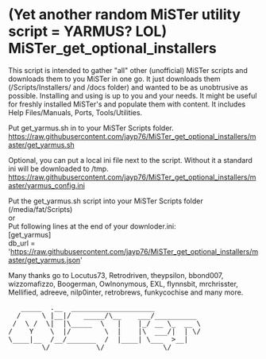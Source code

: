 # (Yet another random MiSTer utility script = YARMUS? LOL) MiSTer_get_optional_installers
This script is intended to gather "all" other (unofficial) MiSTer scripts and downloads them to you MiSTer in one go. It just downloads them (/Scripts/Installers/ and /docs folder) and wanted to be as unobtrusive as possible. 
Installing and using is up to you and your needs. It might be useful for freshly installed MiSTer's and populate them with content.
It includes Help Files/Manuals, Ports, Tools/Utilities.

Put get_yarmus.sh in to your MiSTer Scripts folder. <br>
https://raw.githubusercontent.com/jayp76/MiSTer_get_optional_installers/master/get_yarmus.sh <br>

Optional, you can put a local ini file next to the script. Without it a standard ini will be downloaded to /tmp. <br>
https://raw.githubusercontent.com/jayp76/MiSTer_get_optional_installers/master/yarmus_config.ini

Put the get_yarmus.sh script into your MiSTer Scripts folder (/media/fat/Scripts) <br>
or <br>
Put following lines at the end of your downloder.ini:<br>
[get_yarmus] <br>
db_url = 'https://raw.githubusercontent.com/jayp76/MiSTer_get_optional_installers/master/get_yarmus.json' <br>


Many thanks go to Locutus73, Retrodriven, theypsilon, bbond007, wizzomafizzo,
Boogerman, Owlnonymous, EXL, flynnsbit, mrchrisster, Mellified, adreeve,
nilp0inter, retrobrews, funkycochise and many more.

<pre>
   _____  .__  ____________________           
  /     \ |__|/   _____/\__    ___/__________ 
 /  \ /  \|  |\_____  \   |    |_/ __ \_  __ \
/    Y    \  |/        \  |    |\  ___/|  | \/
\____|__  /__/_______  /  |____| \___  >__|   
        \/           \/              \/       
</pre>

